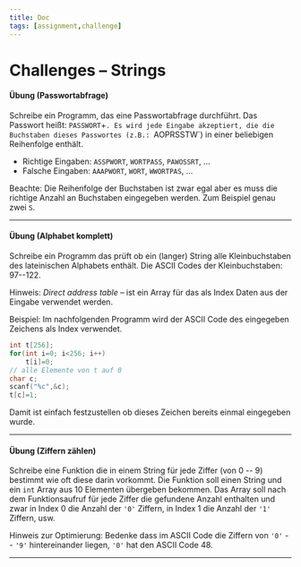 ```yaml
---
title: Doc
tags: [assignment,challenge]
---
```


# Challenges – Strings

#### Übung (Passwortabfrage)

Schreibe ein Programm, das eine Passwortabfrage durchführt.
Das Passwort heißt: `PASSWORT`+`.
Es wird jede Eingabe akzeptiert, die die Buchstaben dieses Passwortes (z.B.: `AOPRSSTW`) in einer beliebigen Reihenfolge enthält.

- Richtige Eingaben: `ASSPWORT`, `WORTPASS`, `PAWOSSRT`, ...
- Falsche Eingaben: `AAAPWORT`, `WORT`, `WWORTPAS`, ...

Beachte: 
Die Reihenfolge der Buchstaben ist zwar egal aber es muss die richtige Anzahl an Buchstaben eingegeben werden. 
Zum Beispiel genau zwei `S`.

---

#### Übung (Alphabet komplett)
Schreibe ein Programm das prüft ob ein (langer) String alle Kleinbuchstaben des lateinischen Alphabets enthält.
Die ASCII Codes der Kleinbuchstaben: 97--122.

Hinweis: *Direct address table* – ist ein Array für das als Index Daten aus der Eingabe verwendet werden.

Beispiel:
Im nachfolgenden Programm wird der ASCII Code des eingegeben Zeichens als Index verwendet.

```c
int t[256];
for(int i=0; i<256; i++)
	t[i]=0;
// alle Elemente von t auf 0
char c;
scanf("%c",&c);
t[c]=1;
```
Damit ist einfach festzustellen ob dieses Zeichen bereits einmal eingegeben wurde.

---

#### Übung (Ziffern zählen)

Schreibe eine Funktion die in einem String für jede Ziffer (von 0 -- 9) bestimmt wie oft diese darin vorkommt.
Die Funktion soll einen String und ein `int` Array aus 10 Elementen übergeben bekommen.
Das Array soll nach dem Funktionsaufruf für jede Ziffer die gefundene Anzahl enthalten und zwar in Index 0 die Anzahl der `'0'` Ziffern, in Index 1 die Anzahl der `'1'` Ziffern, usw.

Hinweis zur Optimierung: Bedenke dass im ASCII Code die Ziffern von `'0'` -- `'9'` hintereinander liegen,
`'0'` hat den ASCII Code 48.

---


